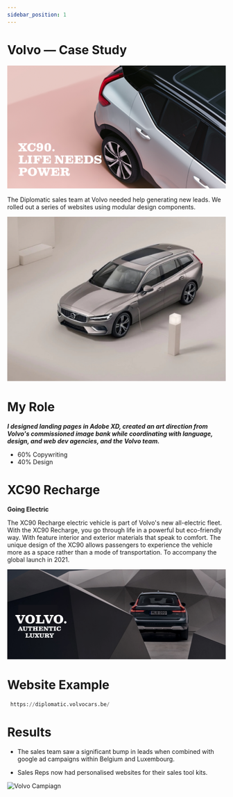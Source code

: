 ```yaml
---
sidebar_position: 1
---
```

# Volvo — Case Study

![Volvo Tagline](../static/img/Volvo.png)

The Diplomatic sales team at Volvo needed help generating new leads. We rolled out a series of websites using modular design components. 

![Volvo Prop](../static/img/Volvo1.png)

# My Role 

  ***I designed landing pages in Adobe XD, created an art direction from Volvo's commissioned image bank while coordinating with language, design, and web dev agencies, and the Volvo team.***

 - 60% Copywriting
 - 40% Design

# XC90 Recharge

**Going Electric**

The XC90 Recharge electric vehicle is part of Volvo's new all-electric fleet. With the XC90 Recharge, you go through life in a powerful but eco-friendly way. With feature interior and exterior materials that speak to comfort. The unique design of the XC90 allows passengers to experience the vehicle more as a space rather than a mode of transportation. To accompany the global launch in 2021. 

![Authentic luxury](../static/img/Volvo2.png)
# Website Example

```python
 https://diplomatic.volvocars.be/
````

# Results

- The sales team saw a significant bump in leads when combined with google ad campaigns within Belgium and Luxembourg. 

- Sales Reps now had personalised websites for their sales tool kits. 

![Volvo Campiagn](../static/img/Volvo3.png)
